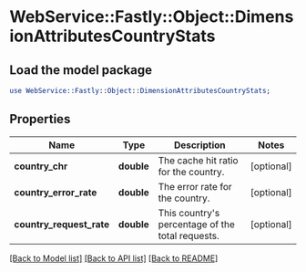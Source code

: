 # WebService::Fastly::Object::DimensionAttributesCountryStats

## Load the model package
```perl
use WebService::Fastly::Object::DimensionAttributesCountryStats;
```

## Properties
Name | Type | Description | Notes
------------ | ------------- | ------------- | -------------
**country_chr** | **double** | The cache hit ratio for the country. | [optional] 
**country_error_rate** | **double** | The error rate for the country. | [optional] 
**country_request_rate** | **double** | This country&#39;s percentage of the total requests. | [optional] 

[[Back to Model list]](../README.md#documentation-for-models) [[Back to API list]](../README.md#documentation-for-api-endpoints) [[Back to README]](../README.md)


